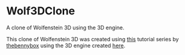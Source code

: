 Wolf3DClone
===========

A clone of Wolfenstein 3D using the 3D engine.

This clone of Wolfenstein 3D was created using [this](http://www.youtube.com/playlist?list=PLEETnX-uPtBV7jIbAZNCulZM1cGxJRGYs) tutorial series by [thebennybox](https://github.com/bennyQBD) using the 3D engine created [here](https://github.com/yonsaber/3DGameEngine).
